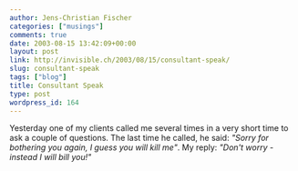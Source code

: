 ```yaml
---
author: Jens-Christian Fischer
categories: ["musings"]
comments: true
date: 2003-08-15 13:42:09+00:00
layout: post
link: http://invisible.ch/2003/08/15/consultant-speak/
slug: consultant-speak
tags: ["blog"]
title: Consultant Speak
type: post
wordpress_id: 164
---
```


Yesterday one of my clients called me several times in a very short time to ask a couple of questions.
The last time he called, he said: _"Sorry for bothering you again, I guess you will kill me"_.
My reply: _"Don't worry - instead I will bill you!"_
